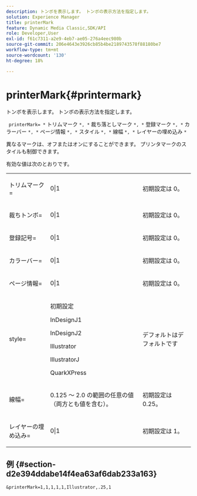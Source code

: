 ```yaml
---
description: トンボを表示します。 トンボの表示方法を指定します。
solution: Experience Manager
title: printerMark
feature: Dynamic Media Classic,SDK/API
role: Developer,User
exl-id: f61c7311-a2e9-4eb7-ae05-276a4eec980b
source-git-commit: 206e4643e3926cb85b4be2189743578f88180be7
workflow-type: tm+mt
source-wordcount: '130'
ht-degree: 18%

---
```


# printerMark{#printermark}

トンボを表示します。 トンボの表示方法を指定します。

` printerMark= *` トリムマーク `*, *` 裁ち落としマーク `*, *` 登録マーク `*, *` カラーバー `*, *` ページ情報 `*, *` スタイル `*, *` 線幅 `*, *` レイヤーの埋め込み `*`

異なるマークは、オフまたはオンにすることができます。 プリンタマークのスタイルも制御できます。

有効な値は次のとおりです。

<table id="simpletable_C84560940CAC46D8BE9D0EFEE5EBF323"> 
 <tr class="strow"> 
  <td class="stentry"> <p>トリムマーク= </p></td> 
  <td class="stentry"> <p>0|1 </p></td> 
  <td class="stentry"> <p>初期設定は 0。 </p></td> 
 </tr> 
 <tr class="strow"> 
  <td class="stentry"> <p>裁ちトンボ= </p></td> 
  <td class="stentry"> <p>0|1 </p></td> 
  <td class="stentry"> <p>初期設定は 0。 </p></td> 
 </tr> 
 <tr class="strow"> 
  <td class="stentry"> <p>登録記号= </p></td> 
  <td class="stentry"> <p>0|1 </p></td> 
  <td class="stentry"> <p>初期設定は 0。 </p></td> 
 </tr> 
 <tr class="strow"> 
  <td class="stentry"> <p>カラーバー= </p></td> 
  <td class="stentry"> <p>0|1 </p></td> 
  <td class="stentry"> <p>初期設定は 0。 </p></td> 
 </tr> 
 <tr class="strow"> 
  <td class="stentry"> <p>ページ情報= </p></td> 
  <td class="stentry"> <p>0|1 </p></td> 
  <td class="stentry"> <p>初期設定は 0。 </p></td> 
 </tr> 
 <tr class="strow"> 
  <td class="stentry"> <p>style= </p></td> 
  <td class="stentry"> <p>初期設定 </p> <p>InDesignJ1 </p> <p>InDesignJ2 </p> <p>Illustrator </p> <p>IllustratorJ </p> <p>QuarkXPress </p> </td> 
  <td class="stentry"> <p>デフォルトはデフォルトです </p></td> 
 </tr> 
 <tr class="strow"> 
  <td class="stentry"> <p>線幅= </p></td> 
  <td class="stentry"> <p>0.125 ～ 2.0 の範囲の任意の値（両方とも値を含む）。 </p></td> 
  <td class="stentry"> <p>初期設定は 0.25。 </p></td> 
 </tr> 
 <tr class="strow"> 
  <td class="stentry"> <p>レイヤーの埋め込み= </p></td> 
  <td class="stentry"> <p>0|1 </p></td> 
  <td class="stentry"> <p>初期設定は 1。 </p></td> 
 </tr> 
</table>

## 例 {#section-d2e394ddabe14f4ea63af6dab233a163}

`&printerMark=1,1,1,1,1,Illustrator,.25,1`
